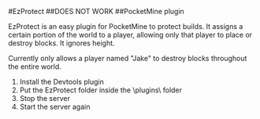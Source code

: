 #EzProtect
##DOES NOT WORK
##PocketMine plugin

EzProtect is an easy plugin for PocketMine to protect builds. It assigns a certain portion of the world to a player, allowing only that player to place or destroy blocks. It ignores height.


Currently only allows a player named "Jake" to destroy blocks throughout the entire world.

1. Install the Devtools plugin
2. Put the EzProtect folder inside the \plugins\ folder
3. Stop the server
4. Start the server again
